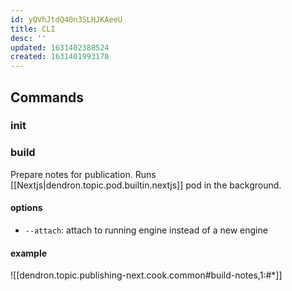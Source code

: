 ```yaml
---
id: yQVhJtdQ40n3SLHJKAeeU
title: CLI
desc: ''
updated: 1631402388524
created: 1631401993170
---
```


## Commands

### init

### build

Prepare notes for publication. Runs [[Nextjs|dendron.topic.pod.builtin.nextjs]] pod in the background. 

#### options
- `--attach`: attach to running engine instead of a new engine

#### example

![[dendron.topic.publishing-next.cook.common#build-notes,1:#*]]

